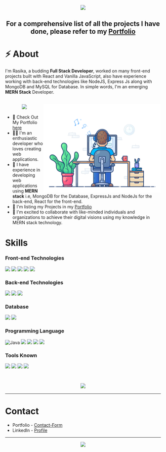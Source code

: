 <p align="center"><img src="https://readme-typing-svg.herokuapp.com?font=Fira+Code&weight=700&size=23&pause=2000&width=435&lines=Hello+World%F0%9F%91%8B%2C+I'm+Rasika;Doing+3rd+year+B.Tech+IT+%F0%9F%93%9A" /></p>


## <p align="center">For a comprehensive list of all the projects I have done, please refer to my [Portfolio](https://rasika-portfolio.web.app/projects)</p>

# ⚡ About 
    
I'm Rasika, a budding **Full Stack Developer**, worked on many front-end projects built with React and Vanilla JavaScript, also have experience working with back-end technologies like NodeJS, Express Js along with MongoDB and MySQL for Database. In simple words, I'm an emerging **MERN Stack** Developer.
<br/>
<br/>


<img width="380" align="right" src="pc.gif" />

<p align="center"><img height="22" src="https://hits.seeyoufarm.com/api/count/incr/badge.svg?url=https%3A%2F%2Fgithub.com%2Frasika-r&count_bg=%2379C83D&title_bg=%23555555&icon=&icon_color=%23E7E7E7&title=Profile+views&edge_flat=false"/></p>

- 🚀 Check Out My Portfolio [here](https://rasika-portfolio.web.app)
- 👩‍💻 I'm an enthusiastic developer who loves creating web applications.
- 🔭 I have experience in developing web applications using **MERN stack** i.e, MongoDB for the Database, ExpressJs and NodeJs for the back-end, React for the front-end.
- 🎯 I'm listing my Projects in my [Portfolio](https://rasika-portfolio.web.app/projects)
- 📣 I'm excited to collaborate with like-minded individuals and organizations to achieve their digital visions using my knowledge in MERN stack technology. 


# Skills

### Front-end Technologies
![](https://img.shields.io/badge/React-20232A?style=for-the-badge&logo=react&logoColor=61DAFB)  ![](https://img.shields.io/badge/HTML5-E34F26?style=for-the-badge&logo=html5&logoColor=white) ![](https://img.shields.io/badge/CSS3-1572B6?style=for-the-badge&logo=css3&logoColor=white) ![](https://img.shields.io/badge/JavaScript-F7DF1E?style=for-the-badge&logo=javascript&logoColor=black) ![](https://img.shields.io/badge/Bootstrap-563D7C?style=for-the-badge&logo=bootstrap&logoColor=white)

### Back-end Technologies 
![](https://img.shields.io/badge/Node.js-43853D?style=for-the-badge&logo=node.js&logoColor=white) ![](https://img.shields.io/badge/Express.js-404D59?style=for-the-badge) ![](https://img.shields.io/badge/Firebase-FFCA28.svg?style=for-the-badge&logo=Firebase&logoColor=black)

### Database
![](https://img.shields.io/badge/MongoDB-47A248.svg?style=for-the-badge&logo=MongoDB&logoColor=white) ![](https://img.shields.io/badge/MySQL-4479A1.svg?style=for-the-badge&logo=MySQL&logoColor=white)

### Programming Language
![Java](https://img.shields.io/badge/java-%23ED8B00.svg?style=for-the-badge&logo=java&logoColor=white) ![](https://img.shields.io/badge/Python-3776AB.svg?style=for-the-badge&logo=Python&logoColor=white) ![](https://img.shields.io/badge/JavaScript-F7DF1E.svg?style=for-the-badge&logo=JavaScript&logoColor=black) ![](https://img.shields.io/badge/C-A8B9CC.svg?style=for-the-badge&logo=C&logoColor=black) ![](https://img.shields.io/badge/C++-00599C.svg?style=for-the-badge&logo=C++&logoColor=white)

### Tools Known
![](https://img.shields.io/badge/Git-F05032.svg?style=for-the-badge&logo=Git&logoColor=white) ![](https://img.shields.io/badge/GitHub-181717.svg?style=for-the-badge&logo=GitHub&logoColor=white) ![](https://img.shields.io/badge/Postman-FF6C37.svg?style=for-the-badge&logo=Postman&logoColor=white) ![](https://img.shields.io/badge/Figma-F24E1E?style=for-the-badge&logo=figma&logoColor=white)

<br/>
<p align="center"><img src="https://github-readme-stats.vercel.app/api/top-langs/?username=rasika-r&theme=vision-friendly-dark&show_icons=true&hide_border=false&layout=compact"/></p>
<hr/>

# Contact 

- Portfolio - [Contact-Form](https://rasika-portfolio.web.app/contact)
- LinkedIn - [Profile](https://www.linkedin.com/in/rasika-r-0b8990245/)


<hr/>

<p align="center"><img src="https://github-readme-streak-stats.herokuapp.com/?user=rasika-r&theme=omni&hide_border=false"/></p>

